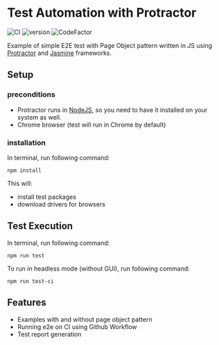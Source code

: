 # Test Automation with Protractor 
![CI](https://img.shields.io/github/workflow/status/pmicko/test-automation-protractor/E2E?label=e2e&logo=github) ![version](https://img.shields.io/github/package-json/dependency-version/pmicko/test-automation-protractor/protractor) ![CodeFactor](https://img.shields.io/codefactor/grade/github/pmicko/test-automation-protractor/master?color=%2B)

Example of simple E2E test with Page Object pattern written in JS using [Protractor](https://github.com/angular/protractor) and [Jasmine](https://jasmine.github.io/) frameworks.

## Setup

### preconditions
- Protractor runs in [NodeJS](https://nodejs.org/), so you need to have it installed on your system as well.
- Chrome browser (test will run in Chrome  by default)

### installation
In terminal, run following command:
```
npm install
```
This will:
- install test packages
- download drivers for browsers

## Test Execution 
In terminal, run following command:
```​
npm run test
```

To run in headless mode (without GUI), run following command:
```​
npm run test-ci
```
## Features
- Examples with and without page object pattern
- Running e2e on CI using Github Workflow
- Test report generation
